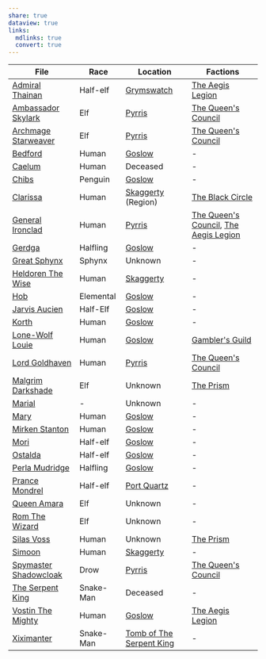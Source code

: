 ```yaml
---
share: true
dataview: true
links:
  mdlinks: true
  convert: true
---
```


| File                                                                                                                | Race      | Location                                                                            | Factions                                                                                                                                                                                       |
| ------------------------------------------------------------------------------------------------------------------- | --------- | ----------------------------------------------------------------------------------- | ---------------------------------------------------------------------------------------------------------------------------------------------------------------------------------------------- |
| [Admiral Thainan](../../Maps-&%20Geography/Cities%20&%20Towns/Grymswatch/NPCs/Admiral-Thainan.md)                             | Half-elf  | [Grymswatch](../../Maps-&%20Geography/Cities%20&%20Towns/Grymswatch/Grymswatch.md)            | [The Aegis Legion](../../Peoples-&%20Factions/The%20Aegis%20Legion/The-Aegis-Legion.md)                                                                                                                  |
| [Ambassador Skylark](../../Maps-&%20Geography/Cities%20&%20Towns/Pyrris/NPCs/The%20Queen's%20Council/Ambassador-Skylark.md)       | Elf       | [Pyrris](../../Maps-&%20Geography/Cities%20&%20Towns/Pyrris/Pyrris.md)                        | [The Queen's Council](../../Maps-&%20Geography/Cities%20&%20Towns/Pyrris/NPCs/The%20Queen's%20Council/The-Queen's-Council.md)                                                                                |
| [Archmage Starweaver](../../Maps-&%20Geography/Cities%20&%20Towns/Pyrris/NPCs/The%20Queen's%20Council/Archmage-Starweaver.md)     | Elf       | [Pyrris](../../Maps-&%20Geography/Cities%20&%20Towns/Pyrris/Pyrris.md)                        | [The Queen's Council](../../Maps-&%20Geography/Cities%20&%20Towns/Pyrris/NPCs/The%20Queen's%20Council/The-Queen's-Council.md)                                                                                |
| [Bedford](../../Maps-&%20Geography/Cities%20&%20Towns/Goslow/NPCs/Bedford.md)                                                 | Human     | [Goslow](../../Maps-&%20Geography/Cities%20&%20Towns/Goslow/Goslow.md)                        | \-                                                                                                                                                                                             |
| [Caelum](../../History-&%20Lore/Legends/Caelum.md)                                                                        | Human     | Deceased                                                                            | \-                                                                                                                                                                                             |
| [Chibs](../../Maps-&%20Geography/Cities%20&%20Towns/Goslow/NPCs/Chibs.md)                                                     | Penguin   | [Goslow](../../Maps-&%20Geography/Cities%20&%20Towns/Goslow/Goslow.md)                        | \-                                                                                                                                                                                             |
| [Clarissa](../../Peoples-&%20Factions/The%20Black%20Circle/NPCs/Clarissa.md)                                                  | Human     | [Skaggerty](Skaggerty.md) (Region)                                                              | [The Black Circle](../../Peoples-&%20Factions/The%20Black%20Circle/The-Black-Circle.md)                                                                                                                  |
| [General Ironclad](../../Maps-&%20Geography/Cities%20&%20Towns/Pyrris/NPCs/The%20Queen's%20Council/General-Ironclad.md)           | Human     | [Pyrris](../../Maps-&%20Geography/Cities%20&%20Towns/Pyrris/Pyrris.md)                        | [The Queen's Council](../../Maps-&%20Geography/Cities%20&%20Towns/Pyrris/NPCs/The%20Queen's%20Council/The-Queen's-Council.md), [The Aegis Legion](../../Peoples-&%20Factions/The%20Aegis%20Legion/The-Aegis-Legion.md) |
| [Gerdga](../../Maps-&%20Geography/Cities%20&%20Towns/Goslow/NPCs/Gerdga.md)                                                   | Halfling  | [Goslow](../../Maps-&%20Geography/Cities%20&%20Towns/Goslow/Goslow.md)                        | \-                                                                                                                                                                                             |
| [Great Sphynx](../../History-&%20Lore/Legends/Great-Sphynx.md)                                                            | Sphynx    | Unknown                                                                             | \-                                                                                                                                                                                             |
| [Heldoren The Wise](../../Maps-&%20Geography/Cities%20&%20Towns/Skaggerty/NPCs/Heldoren-The-Wise.md)                          | Human     | [Skaggerty](../../Maps-&%20Geography/Cities%20&%20Towns/Skaggerty/Skaggerty.md)               | \-                                                                                                                                                                                             |
| [Hob](../../Maps-&%20Geography/Cities%20&%20Towns/Goslow/NPCs/Hob.md)                                                         | Elemental | [Goslow](../../Maps-&%20Geography/Cities%20&%20Towns/Goslow/Goslow.md)                        | \-                                                                                                                                                                                             |
| [Jarvis Aucien](../../Maps-&%20Geography/Cities%20&%20Towns/Goslow/NPCs/Jarvis-Aucien.md)                                     | Half-Elf  | [Goslow](../../Maps-&%20Geography/Cities%20&%20Towns/Goslow/Goslow.md)                        | \-                                                                                                                                                                                             |
| [Korth](../../Maps-&%20Geography/Cities%20&%20Towns/Goslow/NPCs/Korth.md)                                                     | Human     | [Goslow](../../Maps-&%20Geography/Cities%20&%20Towns/Goslow/Goslow.md)                        | \-                                                                                                                                                                                             |
| [Lone-Wolf Louie](../../Maps-&%20Geography/Cities%20&%20Towns/Goslow/NPCs/Lone-Wolf-Louie.md)                                 | Human     | [Goslow](../../Maps-&%20Geography/Cities%20&%20Towns/Goslow/Goslow.md)                        | [Gambler's Guild](../../Peoples-&%20Factions/Gambler's%20Guild/Gambler's-Guild.md)                                                                                                                     |
| [Lord Goldhaven](../../Maps-&%20Geography/Cities%20&%20Towns/Pyrris/NPCs/The%20Queen's%20Council/Lord-Goldhaven.md)               | Human     | [Pyrris](../../Maps-&%20Geography/Cities%20&%20Towns/Pyrris/Pyrris.md)                        | [The Queen's Council](../../Maps-&%20Geography/Cities%20&%20Towns/Pyrris/NPCs/The%20Queen's%20Council/The-Queen's-Council.md)                                                                                |
| [Malgrim Darkshade](../../Peoples-&%20Factions/The%20Prism/NPCs/Malgrim-Darkshade.md)                                       | Elf       | Unknown                                                                             | [The Prism](../../Peoples-&%20Factions/The%20Prism/The-Prism.md)                                                                                                                                       |
| [Marial](../../../Marial.md)                                                                        | \-        | Unknown                                                                             | \-                                                                                                                                                                                             |
| [Mary](../../Maps-&%20Geography/Cities%20&%20Towns/Goslow/NPCs/Mary.md)                                                       | Human     | [Goslow](../../Maps-&%20Geography/Cities%20&%20Towns/Goslow/Goslow.md)                        | \-                                                                                                                                                                                             |
| [Mirken Stanton](../../Maps-&%20Geography/Cities%20&%20Towns/Goslow/NPCs/Mirken-Stanton.md)                                   | Human     | [Goslow](../../Maps-&%20Geography/Cities%20&%20Towns/Goslow/Goslow.md)                        | \-                                                                                                                                                                                             |
| [Mori](../../Maps-&%20Geography/Cities%20&%20Towns/Goslow/NPCs/Mori.md)                                                       | Half-elf  | [Goslow](../../Maps-&%20Geography/Cities%20&%20Towns/Goslow/Goslow.md)                        | \-                                                                                                                                                                                             |
| [Ostalda](../../Maps-&%20Geography/Cities%20&%20Towns/Goslow/NPCs/Ostalda.md)                                                 | Half-elf  | [Goslow](../../Maps-&%20Geography/Cities%20&%20Towns/Goslow/Goslow.md)                        | \-                                                                                                                                                                                             |
| [Perla Mudridge](../../Maps-&%20Geography/Cities%20&%20Towns/Goslow/NPCs/Perla-Mudridge.md)                                   | Halfling  | [Goslow](../../Maps-&%20Geography/Cities%20&%20Towns/Goslow/Goslow.md)                        | \-                                                                                                                                                                                             |
| [Prance Mondrel](../../Maps-&%20Geography/Cities%20&%20Towns/Port%20Quartz/NPCs/Prance-Mondrel.md)                              | Half-elf  | [Port Quartz](../../Maps-&%20Geography/Cities%20&%20Towns/Port%20Quartz/Port-Quartz.md)         | \-                                                                                                                                                                                             |
| [Queen Amara](../../Maps-&%20Geography/Cities%20&%20Towns/Pyrris/NPCs/Queen-Amara.md)                                         | Elf       | Unknown                                                                             | \-                                                                                                                                                                                             |
| [Rom The Wizard](../../History-&%20Lore/Legends/Rom-The-Wizard.md)                                                        | Elf       | Unknown                                                                             | \-                                                                                                                                                                                             |
| [Silas Voss](../../Peoples-&%20Factions/The%20Prism/NPCs/Silas-Voss.md)                                                     | Human     | Unknown                                                                             | [The Prism](../../Peoples-&%20Factions/The%20Prism/The-Prism.md)                                                                                                                                       |
| [Simoon](../../Maps-&%20Geography/Cities%20&%20Towns/Skaggerty/NPCs/Simoon.md)                                                | Human     | [Skaggerty](../../Maps-&%20Geography/Cities%20&%20Towns/Skaggerty/Skaggerty.md)               | \-                                                                                                                                                                                             |
| [Spymaster Shadowcloak](../../Maps-&%20Geography/Cities%20&%20Towns/Pyrris/NPCs/The%20Queen's%20Council/Spymaster-Shadowcloak.md) | Drow      | [Pyrris](../../Maps-&%20Geography/Cities%20&%20Towns/Pyrris/Pyrris.md)                        | [The Queen's Council](../../Maps-&%20Geography/Cities%20&%20Towns/Pyrris/NPCs/The%20Queen's%20Council/The-Queen's-Council.md)                                                                                |
| [The Serpent King](../../History-&%20Lore/Legends/The-Serpent-King.md)                                                    | Snake-Man | Deceased                                                                            | \-                                                                                                                                                                                             |
| [Vostin The Mighty](../../Maps-&%20Geography/Cities%20&%20Towns/Goslow/NPCs/Vostin-The-Mighty.md)                             | Human     | [Goslow](../../Maps-&%20Geography/Cities%20&%20Towns/Goslow/Goslow.md)                        | [The Aegis Legion](../../Peoples-&%20Factions/The%20Aegis%20Legion/The-Aegis-Legion.md)                                                                                                                  |
| [Xiximanter](../../History-&%20Lore/Legends/Xiximanter.md)                                                                | Snake-Man | [Tomb of The Serpent King](../../Maps-&%20Geography/Dungeons/Tomb-of-The-Serpent-King.md) | \-                                                                                                                                                                                             |


